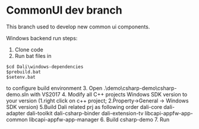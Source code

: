 # CommonUI dev branch
This branch used to develop new common ui components.


Windows backend run steps:

1. Clone code
2. Run bat files in 
```
$cd Dali\windows-dependencies
$prebuild.bat
$setenv.bat
```
to configure build environment
3. Open .\demo\csharp-demo\csharp-demo.sln with VS2017
4. Modify all C++ projects Windows SDK version to your version (1.right click on c++ project; 2.Property->General -> Windows SDK version)
5.Build Dali related prj as following order dali-core dali-adapter dali-toolkit dali-csharp-binder dali-extension-tv libcapi-appfw-app-common libcapi-appfw-app-manager
6. Build csharp-demo
7. Run


